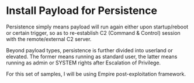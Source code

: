 # Install Payload for Persistence
Persistence simply means payload will run again either upon startup/reboot or certain trigger, so as to re-establish C2 (Command & Control) session with the remote/external C2 server. 

Beyond payload types, persistence is further divided into userland or elevated. The former means running as standard user, the latter means running as admin or SYSTEM rights after Escalation of Privilege.

For this set of samples, I will be using Empire post-exploitation framework. 